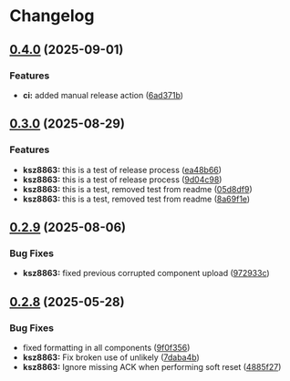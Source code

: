 # Changelog

## [0.4.0](https://github.com/kostaond/esp-eth-drivers/compare/ksz8863@v0.3.0...ksz8863@v0.4.0) (2025-09-01)


### Features

* **ci:** added manual release action ([6ad371b](https://github.com/kostaond/esp-eth-drivers/commit/6ad371bf39a25560f053314000707fc41128c1f1))

## [0.3.0](https://github.com/kostaond/esp-eth-drivers/compare/ksz8863@v0.2.9...ksz8863@v0.3.0) (2025-08-29)


### Features

* **ksz8863:** this is a test of release process ([ea48b66](https://github.com/kostaond/esp-eth-drivers/commit/ea48b663ef4145f7af14722713509c002ecbd19c))
* **ksz8863:** this is a test of release process ([9d04c98](https://github.com/kostaond/esp-eth-drivers/commit/9d04c98f0bd2afd6aa4ec983e8972214e20c1a40))
* **ksz8863:** this is a test, removed test from readme ([05d8df9](https://github.com/kostaond/esp-eth-drivers/commit/05d8df934705bd606160c43d28e8e9bfeda6c3f0))
* **ksz8863:** this is a test, removed test from readme ([8a69f1e](https://github.com/kostaond/esp-eth-drivers/commit/8a69f1e0a95f1a47ea119c10ebe25a0259816d8e))

## [0.2.9](https://github.com/espressif/esp-eth-drivers/compare/ksz8863@v0.2.8...ksz8863@v0.2.9) (2025-08-06)


### Bug Fixes

* **ksz8863:** fixed previous corrupted component upload ([972933c](https://github.com/espressif/esp-eth-drivers/commit/972933c0c907415fef26d3a1e5cda321b62834f7))

## [0.2.8](https://github.com/espressif/esp-eth-drivers/compare/ksz8863@v0.2.7...ksz8863@v0.2.8) (2025-05-28)


### Bug Fixes

* fixed formatting in all components ([9f0f356](https://github.com/espressif/esp-eth-drivers/commit/9f0f356a4b1402c6c19787619288e0f84310464a))
* **ksz8863:** Fix broken use of unlikely ([7daba4b](https://github.com/espressif/esp-eth-drivers/commit/7daba4b46d644783d6cfb3887548207498f4fd87))
* **ksz8863:** Ignore missing ACK when performing soft reset ([4885f27](https://github.com/espressif/esp-eth-drivers/commit/4885f27c9c68e064d42a73ef27dd369e17c9f54b))
